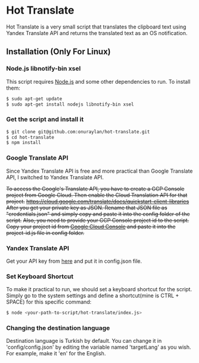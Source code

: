 # Hot Translate

Hot Translate is a very small script that translates the clipboard text using Yandex Translate API and returns the translated text as an OS notification.

## Installation (Only For Linux)

### Node.js libnotify-bin xsel

This script requires [Node.js](https://nodejs.org/) and some other dependencies to run. To install them:

```sh
$ sudo apt-get update
$ sudo apt-get install nodejs libnotify-bin xsel
```

### Get the script and install it
```sh
$ git clone git@github.com:onuraylan/hot-translate.git
$ cd hot-translate
$ npm install
```

###  Google Translate API

Since Yandex Translate API is free and more practical than Google Translate API, I switched to Yandex Translate API.

~~To access the Google's Translate API, you have to create a GCP Console project from Google Cloud. Then enable the Cloud Translation API for that project.~~
~~https://cloud.google.com/translate/docs/quickstart-client-libraries~~
~~After you get your private key as JSON. Rename that JSON file as "credentials.json" and simply copy and paste it into the config folder of the script.~~
~~Also, you need to provide your GCP Console project id to the script.~~
~~Copy your project id from [Google Cloud Console](https://console.cloud.google.com/) and paste it into the project-id.js file in config folder.~~

### Yandex Translate API
Get your API key from [here](https://tech.yandex.com/translate/) and put it in config.json file.

### Set Keyboard Shortcut

To make it practical to run, we should set a keyboard shortcut for the script. Simply go to the system settings and define a shortcut(mine is CTRL + SPACE) for this specific command:

```sh
$ node <your-path-to-script/hot-translate/index.js>
```

### Changing the destination language

Destination language is Turkish by default. You can change it in 'config/config.json' by editing the variable named 'targetLang' as you wish.
For example, make it 'en' for the English.
